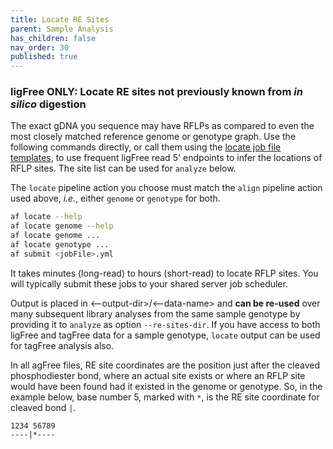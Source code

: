 ```yaml
---
title: Locate RE Sites
parent: Sample Analysis
has_children: false
nav_order: 30
published: true
---
```


### ligFree ONLY: Locate RE sites not previously known from _in silico_ digestion

The exact gDNA you sequence may have RFLPs as compared to even the 
most closely matched reference genome or genotype graph. 
Use the following commands directly, or call them using the [locate job file templates](44_job-file-templates/locate),
to use frequent ligFree read 5' endpoints to infer the locations of RFLP sites.
The site list can be used for `analyze` below.

The `locate` pipeline action you choose must match the `align` pipeline action used above,
_i.e._, either `genome` or `genotype` for both.

```sh
af locate --help
af locate genome --help
af locate genome ...
af locate genotype ...
af submit <jobFile>.yml
```

It takes minutes (long-read) to hours (short-read) to locate RFLP sites.
You will typically submit these jobs to your shared server job scheduler.

Output is placed in <--output-dir>/<--data-name> and **can be re-used**
over many subsequent library analyses from the same sample genotype
by providing it to `analyze` as option `--re-sites-dir`. 
If you have access to both ligFree and tagFree data for a sample genotype,
`locate` output can be used for tagFree analysis also.

In all agFree files, RE site coordinates are the position just after the cleaved
phosphodiester bond, where an actual site exists or where an RFLP site would have been
found had it existed in the genome or genotype.  So, in the example below,
base number 5, marked with `*`, is the RE site coordinate for  cleaved bond `|`.

```
1234 56789
----|*----
```
